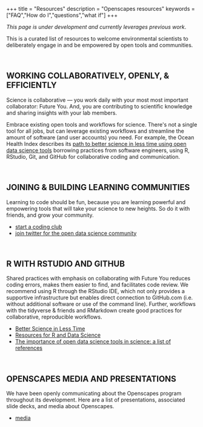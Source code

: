 +++
title = "Resources"
description = "Openscapes resources"
keywords = ["FAQ","How do I","questions","what if"]
+++

*This page is under development and currently leverages previous work*.  

This is a curated list of resources to welcome environmental scientists to deliberately engage in and be empowered by open tools and communities. 


<br>

## WORKING COLLABORATIVELY, OPENLY, & EFFICIENTLY

Science is collaborative — you work daily with your most most important collaborator: Future You. And, you are contributing to scientific knowledge and sharing insights with your lab members. 

Embrace existing open tools and workflows for science. There's not a single tool for all jobs, but can leverage existing workflows and streamline the amount of software (and user accounts) you need. For example, the Ocean Health Index describes its [path to better science in less time using open data science tools](https://www.nature.com/articles/s41559-017-0160) borrowing practices from software engineers, using R, RStudio, Git, and GitHub for collaborative coding and communication.
<!--- 
- https://github.com/baricks/opentodiscussion
-OL!!!!
- Moore Fdn https://www.moore.org/article-detail?newsUrlName=lessons-from-our-work-in-data-driven-science
- BIDS, NSF?
--->

<br>

## JOINING & BUILDING LEARNING COMMUNITIES

Learning to code should be fun, because you are learning powerful and empowering tools that will take your science to new heights. So do it with friends, and grow your community. 

- [start a coding club](/blog/2018/11/20/how-to-start-a-coding-club/)
- [join twitter for the open data science community](/blog/2018/12/06/twitter-for-community/)

<br>

## R WITH RSTUDIO AND GITHUB

Shared practices with emphasis on collaborating with Future You reduces coding errors, makes them easier to find, and facilitates code review. We recommend using R through the RStudio IDE, which not only provides a supportive infrastructure but enables direct connection to GitHub.com (i.e. without additional software or use of the command line). Further, workflows with the tidyverse & friends and RMarkdown create good practices for collaborative, reproducible workflows.

- [Better Science in Less Time](http://ohi-science.org/betterscienceinlesstime/)
- [Resources for R and Data Science](http://ohi-science.org/news/Resources-for-R-and-Data-Science)
- [The importance of open data science tools in science: a list of references](http://ohi-science.org/news/importance-of-open-data-science-tools)

<br>


## OPENSCAPES MEDIA AND PRESENTATIONS

We have been openly communicating about the Openscapes program throughout its development. Here are a list of presentations, associated slide decks, and media about Openscapes.

- [media](/media/)


<br>